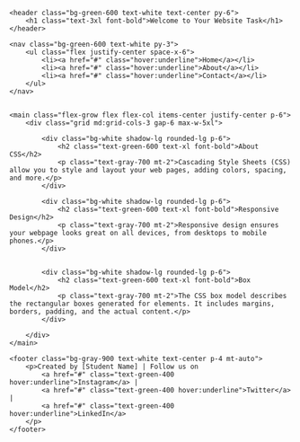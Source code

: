 <!DOCTYPE html>
<html lang="en">
<head>
    <meta charset="UTF-8">
    <meta name="viewport" content="width=device-width, initial-scale=1.0">
    <title>Website Task</title>
    <script src="https://cdn.tailwindcss.com"></script>
</head>
<body class="bg-gray-100 flex flex-col min-h-screen">

    <header class="bg-green-600 text-white text-center py-6">
        <h1 class="text-3xl font-bold">Welcome to Your Website Task</h1>
    </header>

    <nav class="bg-green-600 text-white py-3">
        <ul class="flex justify-center space-x-6">
            <li><a href="#" class="hover:underline">Home</a></li>
            <li><a href="#" class="hover:underline">About</a></li>
            <li><a href="#" class="hover:underline">Contact</a></li>
        </ul>
    </nav>


    <main class="flex-grow flex flex-col items-center justify-center p-6">
        <div class="grid md:grid-cols-3 gap-6 max-w-5xl">
            
            <div class="bg-white shadow-lg rounded-lg p-6">
                <h2 class="text-green-600 text-xl font-bold">About CSS</h2>
                <p class="text-gray-700 mt-2">Cascading Style Sheets (CSS) allow you to style and layout your web pages, adding colors, spacing, and more.</p>
            </div>

            <div class="bg-white shadow-lg rounded-lg p-6">
                <h2 class="text-green-600 text-xl font-bold">Responsive Design</h2>
                <p class="text-gray-700 mt-2">Responsive design ensures your webpage looks great on all devices, from desktops to mobile phones.</p>
            </div>

         
            <div class="bg-white shadow-lg rounded-lg p-6">
                <h2 class="text-green-600 text-xl font-bold">Box Model</h2>
                <p class="text-gray-700 mt-2">The CSS box model describes the rectangular boxes generated for elements. It includes margins, borders, padding, and the actual content.</p>
            </div>

        </div>
    </main>

    <footer class="bg-gray-900 text-white text-center p-4 mt-auto">
        <p>Created by [Student Name] | Follow us on 
            <a href="#" class="text-green-400 hover:underline">Instagram</a> | 
            <a href="#" class="text-green-400 hover:underline">Twitter</a> | 
            <a href="#" class="text-green-400 hover:underline">LinkedIn</a>
        </p>
    </footer>

</body>
</html>

